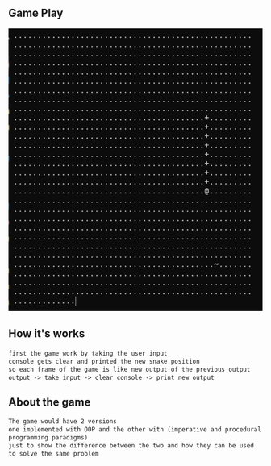 ## Game Play

![photo](snake_game_player.png)

## How it's works
    first the game work by taking the user input 
    console gets clear and printed the new snake position
    so each frame of the game is like new output of the previous output
    output -> take input -> clear console -> print new output

## About the game 
    The game would have 2 versions
    one implemented with OOP and the other with (imperative and procedural programming paradigms)
    just to show the difference between the two and how they can be used to solve the same problem